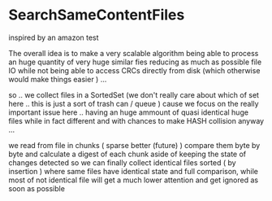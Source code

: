 # SearchSameContentFiles
inspired by an amazon test


The overall idea is to make a very scalable algorithm being able to process an huge quantity of very huge similar fies
reducing as much as possible file IO while not being able to access CRCs directly from disk (which otherwise would make things easier ) ...

so .. we collect files in a SortedSet (we don't really care about which of set here .. this is just a sort of trash can / queue ) 
cause we focus on the really important issue here ..
having an huge ammount of quasi identical huge files while in fact different and with chances to make HASH collision anyway ...

we read from file in chunks ( sparse better (future) ) compare them byte by byte and calculate a digest of each chunk aside of keeping the state of 
changes detected so we can finally collect identical files sorted ( by insertion )
where same files have identical state and full comparison, while most of not identical file will get a much lower attention and get ignored as soon as possible




